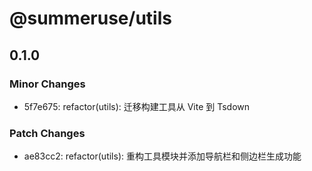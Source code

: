 # @summeruse/utils

## 0.1.0

### Minor Changes

- 5f7e675: refactor(utils): 迁移构建工具从 Vite 到 Tsdown

### Patch Changes

- ae83cc2: refactor(utils): 重构工具模块并添加导航栏和侧边栏生成功能
